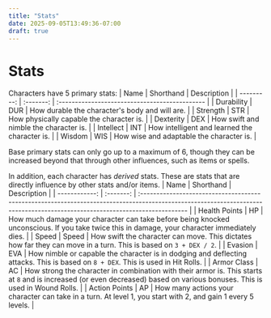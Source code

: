 ```yaml
---
title: "Stats"
date: 2025-09-05T13:49:36-07:00
draft: true
---
```


# Stats

Characters have 5 primary stats:
| Name       | Shorthand | Description                                    |
| ---------: | :-------: | :--------------------------------------------- |
| Durability | DUR       | How durable the character's body and will are. |
| Strength   | STR       | How physically capable the character is.       |
| Dexterity  | DEX       | How swift and nimble the character is.         |
| Intellect  | INT       | How intelligent and learned the character is.  |
| Wisdom     | WIS       | How wise and adaptable the character is.       |

Base primary stats can only go up to a maximum of 6, though they can be increased beyond that through other influences, such as items or spells.

In addition, each character has _derived_ stats. These are stats that are directly influence by other stats and/or items.
| Name          | Shorthand | Description                                                                                                                                                                 |
| ------------: | :-------: | :-------------------------------------------------------------------------------------------------------------------------------------------------------------------------- |
| Health Points | HP        | How much damage your character can take before being knocked unconscious. If you take twice this in damage, your character immediately dies.                                |
| Speed         | Speed     | How swift the character can move. This dictates how far they can move in a turn. This is based on `3 + DEX / 2`.                                                            |
| Evasion       | EVA       | How nimble or capable the character is in dodging and deflecting attacks. This is based on `8 + DEX`. This is used in Hit Rolls.                                           |
| Armor Class   | AC        | How strong the character in combination with their armor is. This starts at `8` and is increased (or even decreased) based on various bonuses. This is used in Wound Rolls. |
| Action Points | AP        | How many actions your character can take in a turn. At level 1, you start with 2, and gain 1 every 5 levels.                                                                |